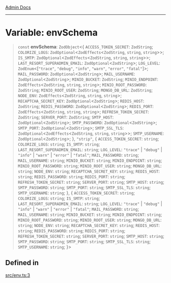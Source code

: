 [Admin Docs](/)

***

# Variable: envSchema

> `const` **envSchema**: `ZodObject`\<\{ `ACCESS_TOKEN_SECRET`: `ZodString`; `COLORIZE_LOGS`: `ZodOptional`\<`ZodEffects`\<`ZodString`, `string`, `string`\>\>; `IS_SMTP`: `ZodOptional`\<`ZodEffects`\<`ZodString`, `string`, `string`\>\>; `LAST_RESORT_SUPERADMIN_EMAIL`: `ZodOptional`\<`ZodString`\>; `LOG_LEVEL`: `ZodEnum`\<[`"trace"`, `"debug"`, `"info"`, `"warn"`, `"error"`, `"fatal"`]\>; `MAIL_PASSWORD`: `ZodOptional`\<`ZodString`\>; `MAIL_USERNAME`: `ZodOptional`\<`ZodString`\>; `MINIO_BUCKET`: `ZodString`; `MINIO_ENDPOINT`: `ZodEffects`\<`ZodString`, `string`, `string`\>; `MINIO_ROOT_PASSWORD`: `ZodString`; `MINIO_ROOT_USER`: `ZodString`; `MONGO_DB_URL`: `ZodString`; `NODE_ENV`: `ZodEffects`\<`ZodString`, `string`, `string`\>; `RECAPTCHA_SECRET_KEY`: `ZodOptional`\<`ZodString`\>; `REDIS_HOST`: `ZodString`; `REDIS_PASSWORD`: `ZodOptional`\<`ZodString`\>; `REDIS_PORT`: `ZodEffects`\<`ZodString`, `string`, `string`\>; `REFRESH_TOKEN_SECRET`: `ZodString`; `SERVER_PORT`: `ZodString`; `SMTP_HOST`: `ZodOptional`\<`ZodString`\>; `SMTP_PASSWORD`: `ZodOptional`\<`ZodString`\>; `SMTP_PORT`: `ZodOptional`\<`ZodString`\>; `SMTP_SSL_TLS`: `ZodOptional`\<`ZodEffects`\<`ZodString`, `string`, `string`\>\>; `SMTP_USERNAME`: `ZodOptional`\<`ZodString`\>; \}, `"strip"`, \{ `ACCESS_TOKEN_SECRET`: `string`; `COLORIZE_LOGS`: `string`; `IS_SMTP`: `string`; `LAST_RESORT_SUPERADMIN_EMAIL`: `string`; `LOG_LEVEL`: `"trace"` \| `"debug"` \| `"info"` \| `"warn"` \| `"error"` \| `"fatal"`; `MAIL_PASSWORD`: `string`; `MAIL_USERNAME`: `string`; `MINIO_BUCKET`: `string`; `MINIO_ENDPOINT`: `string`; `MINIO_ROOT_PASSWORD`: `string`; `MINIO_ROOT_USER`: `string`; `MONGO_DB_URL`: `string`; `NODE_ENV`: `string`; `RECAPTCHA_SECRET_KEY`: `string`; `REDIS_HOST`: `string`; `REDIS_PASSWORD`: `string`; `REDIS_PORT`: `string`; `REFRESH_TOKEN_SECRET`: `string`; `SERVER_PORT`: `string`; `SMTP_HOST`: `string`; `SMTP_PASSWORD`: `string`; `SMTP_PORT`: `string`; `SMTP_SSL_TLS`: `string`; `SMTP_USERNAME`: `string`; \}, \{ `ACCESS_TOKEN_SECRET`: `string`; `COLORIZE_LOGS`: `string`; `IS_SMTP`: `string`; `LAST_RESORT_SUPERADMIN_EMAIL`: `string`; `LOG_LEVEL`: `"trace"` \| `"debug"` \| `"info"` \| `"warn"` \| `"error"` \| `"fatal"`; `MAIL_PASSWORD`: `string`; `MAIL_USERNAME`: `string`; `MINIO_BUCKET`: `string`; `MINIO_ENDPOINT`: `string`; `MINIO_ROOT_PASSWORD`: `string`; `MINIO_ROOT_USER`: `string`; `MONGO_DB_URL`: `string`; `NODE_ENV`: `string`; `RECAPTCHA_SECRET_KEY`: `string`; `REDIS_HOST`: `string`; `REDIS_PASSWORD`: `string`; `REDIS_PORT`: `string`; `REFRESH_TOKEN_SECRET`: `string`; `SERVER_PORT`: `string`; `SMTP_HOST`: `string`; `SMTP_PASSWORD`: `string`; `SMTP_PORT`: `string`; `SMTP_SSL_TLS`: `string`; `SMTP_USERNAME`: `string`; \}\>

## Defined in

[src/env.ts:3](https://github.com/Suyash878/talawa-api/blob/cfd688207611ba245c99edd8dbaccb2cdbf6a043/src/env.ts#L3)
